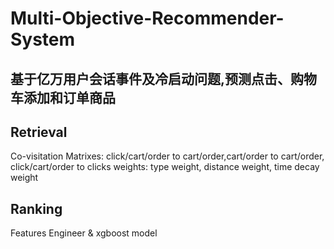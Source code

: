# Multi-Objective-Recommender-System
## 基于亿万用户会话事件及冷启动问题,预测点击、购物车添加和订单商品
## Retrieval
Co-visitation Matrixes: click/cart/order to cart/order,cart/order to cart/order, click/cart/order to clicks
weights: type weight, distance weight, time decay weight
## Ranking 
Features Engineer & xgboost model
